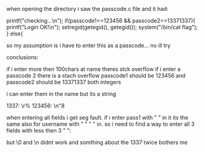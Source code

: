 when opening the directory i saw the passcode.c file and it had:

 printf("checking...\n");
        if(passcode1==123456 && passcode2==13371337){
                printf("Login OK!\n");
                setregid(getegid(), getegid());
                system("/bin/cat flag");
        }
        else{

so my assumption is i have to enter this as a passcode...
no ill try

conclusions:

if i enter more then 100chars at name theres stck overflow
if i enter a passcode 2 there is a stach overflow
passcode1 should be 123456 and passcode2 should be 13371337 both integers

i can enter them in the name but its a string

1337: \r%
123456: \n"8

when entering all fields i get seg fault. if i enter pass1 with " " in it its the same
also for username with " " " " in. so i need to find a way to enter all 3 fields with less then 3 " ":

but \0 and \n didnt work and somthing about the 1337 twice bothers me

